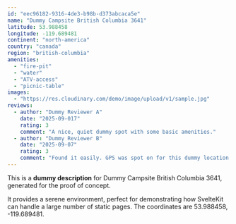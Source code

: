 ```yaml
---
id: "eec96182-9316-4de3-b98b-d373abcaca5e"
name: "Dummy Campsite British Columbia 3641"
latitude: 53.988458
longitude: -119.689481
continent: "north-america"
country: "canada"
region: "british-columbia"
amenities:
  - "fire-pit"
  - "water"
  - "ATV-access"
  - "picnic-table"
images:
  - "https://res.cloudinary.com/demo/image/upload/v1/sample.jpg"
reviews:
  - author: "Dummy Reviewer A"
    date: "2025-09-017"
    rating: 3
    comment: "A nice, quiet dummy spot with some basic amenities."
  - author: "Dummy Reviewer B"
    date: "2025-09-07"
    rating: 3
    comment: "Found it easily. GPS was spot on for this dummy location."
---
```


This is a **dummy description** for Dummy Campsite British Columbia 3641, generated for the proof of concept.

It provides a serene environment, perfect for demonstrating how SvelteKit can handle a large number of static pages. The coordinates are 53.988458, -119.689481.
